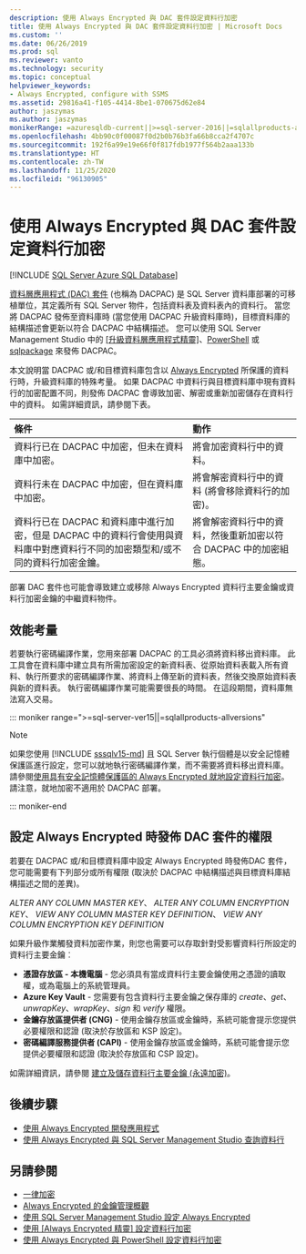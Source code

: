 ```yaml
---
description: 使用 Always Encrypted 與 DAC 套件設定資料行加密
title: 使用 Always Encrypted 與 DAC 套件設定資料行加密 | Microsoft Docs
ms.custom: ''
ms.date: 06/26/2019
ms.prod: sql
ms.reviewer: vanto
ms.technology: security
ms.topic: conceptual
helpviewer_keywords:
- Always Encrypted, configure with SSMS
ms.assetid: 29816a41-f105-4414-8be1-070675d62e84
author: jaszymas
ms.author: jaszymas
monikerRange: =azuresqldb-current||>=sql-server-2016||=sqlallproducts-allversions||>=sql-server-linux-2017||=azuresqldb-mi-current
ms.openlocfilehash: 4bb90c0f00087f0d2b0b76b3fa66b8cca2f4707c
ms.sourcegitcommit: 192f6a99e19e66f0f817fdb1977f564b2aaa133b
ms.translationtype: HT
ms.contentlocale: zh-TW
ms.lasthandoff: 11/25/2020
ms.locfileid: "96130905"
---
```

# <a name="configure-column-encryption-using-always-encrypted-with-a-dac-package"></a>使用 Always Encrypted 與 DAC 套件設定資料行加密 
[!INCLUDE [SQL Server Azure SQL Database](../../../includes/applies-to-version/sql-asdb.md)]

[資料層應用程式 (DAC) 套件](../../data-tier-applications/data-tier-applications.md) (也稱為 DACPAC) 是 SQL Server 資料庫部署的可移植單位，其定義所有 SQL Server 物件，包括資料表及資料表內的資料行。 當您將 DACPAC 發佈至資料庫時 (當您使用 DACPAC 升級資料庫時)，目標資料庫的結構描述會更新以符合 DACPAC 中結構描述。 您可以使用 SQL Server Management Studio 中的 [[升級資料層應用程式精靈]](../../data-tier-applications/upgrade-a-data-tier-application.md#UsingDACUpgradeWizard)、[PowerShell](../../data-tier-applications/upgrade-a-data-tier-application.md#UpgradeDACPowerShell) 或 [sqlpackage](../../../tools/sqlpackage.md#publish-parameters-properties-and-sqlcmd-variables) 來發佈 DACPAC。

本文說明當 DACPAC 或/和目標資料庫包含以 [Always Encrypted](always-encrypted-database-engine.md) 所保護的資料行時，升級資料庫的特殊考量。 如果 DACPAC 中資料行與目標資料庫中現有資料行的加密配置不同，則發佈 DACPAC 會導致加密、解密或重新加密儲存在資料行中的資料。 如需詳細資訊，請參閱下表。

| 條件|動作|
|:---|:---|
|資料行已在 DACPAC 中加密，但未在資料庫中加密。| 將會加密資料行中的資料。|
|資料行未在 DACPAC 中加密，但在資料庫中加密。| 將會解密資料行中的資料 (將會移除資料行的加密)。|
| 資料行已在 DACPAC 和資料庫中進行加密，但是 DACPAC 中的資料行會使用與資料庫中對應資料行不同的加密類型和/或不同的資料行加密金鑰。|將會解密資料行中的資料，然後重新加密以符合 DACPAC 中的加密組態。|

部署 DAC 套件也可能會導致建立或移除 Always Encrypted 資料行主要金鑰或資料行加密金鑰的中繼資料物件。

## <a name="performance-considerations"></a>效能考量
若要執行密碼編譯作業，您用來部署 DACPAC 的工具必須將資料移出資料庫。 此工具會在資料庫中建立具有所需加密設定的新資料表、從原始資料表載入所有資料、執行所要求的密碼編譯作業、將資料上傳至新的資料表，然後交換原始資料表與新的資料表。 執行密碼編譯作業可能需要很長的時間。 在這段期間，資料庫無法寫入交易。 

::: moniker range=">=sql-server-ver15||=sqlallproducts-allversions"

> [!NOTE]
> 如果您使用 [!INCLUDE [sssqlv15-md](../../../includes/sssqlv15-md.md)] 且 SQL Server 執行個體是以安全記憶體保護區進行設定，您可以就地執行密碼編譯作業，而不需要將資料移出資料庫。 請參閱[使用具有安全記憶體保護區的 Always Encrypted 就地設定資料行加密](always-encrypted-enclaves-configure-encryption.md)。 請注意，就地加密不適用於 DACPAC 部署。

::: moniker-end

## <a name="permissions-for-publishing-a-dac-package-if-always-encrypted-is-set-up"></a>設定 Always Encrypted 時發佈 DAC 套件的權限

若要在 DACPAC 或/和目標資料庫中設定 Always Encrypted 時發佈DAC 套件，您可能需要有下列部分或所有權限 (取決於 DACPAC 中結構描述與目標資料庫結構描述之間的差異)。

*ALTER ANY COLUMN MASTER KEY*、 *ALTER ANY COLUMN ENCRYPTION KEY*、 *VIEW ANY COLUMN MASTER KEY DEFINITION*、 *VIEW ANY COLUMN ENCRYPTION KEY DEFINITION*

如果升級作業觸發資料加密作業，則您也需要可以存取針對受影響資料行所設定的資料行主要金鑰︰

- **憑證存放區 - 本機電腦** - 您必須具有當成資料行主要金鑰使用之憑證的讀取權，或為電腦上的系統管理員。
- **Azure Key Vault** - 您需要有包含資料行主要金鑰之保存庫的 *create*、*get*、*unwrapKey*、*wrapKey*、*sign* 和 *verify* 權限。
- **金鑰存放區提供者 (CNG)** - 使用金鑰存放區或金鑰時，系統可能會提示您提供必要權限和認證 (取決於存放區和 KSP 設定)。
- **密碼編譯服務提供者 (CAPI)** - 使用金鑰存放區或金鑰時，系統可能會提示您提供必要權限和認證 (取決於存放區和 CSP 設定)。

如需詳細資訊，請參閱 [建立及儲存資料行主要金鑰 (永遠加密)](../../../relational-databases/security/encryption/create-and-store-column-master-keys-always-encrypted.md)。 

 
## <a name="next-steps"></a>後續步驟
- [使用 Always Encrypted 開發應用程式](always-encrypted-client-development.md)
- [使用 Always Encrypted 與 SQL Server Management Studio 查詢資料行](always-encrypted-query-columns-ssms.md)

## <a name="see-also"></a>另請參閱  
 - [一律加密](../../../relational-databases/security/encryption/always-encrypted-database-engine.md)
 - [Always Encrypted 的金鑰管理概觀](overview-of-key-management-for-always-encrypted.md) 
 - [使用 SQL Server Management Studio 設定 Always Encrypted](configure-always-encrypted-using-sql-server-management-studio.md)
 - [使用 [Always Encrypted 精靈] 設定資料行加密](always-encrypted-wizard.md)
 - [使用 Always Encrypted 與 PowerShell 設定資料行加密](configure-column-encryption-using-powershell.md)
 
